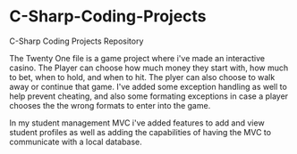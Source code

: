 # C-Sharp-Coding-Projects

C-Sharp Coding Projects Repository

The Twenty One file is a game project where i've made an interactive casino. The Player can choose how much money they start with, how much to bet, when to hold, and when to hit. The plyer can also choose to walk away or continue that game. I've added some exception handling as well to help prevent cheating, and also some formating exceptions in case a player chooses the the wrong formats to enter into the game. 

In my student management MVC i've added features to add and view student profiles as well as adding the capabilities of having the MVC to communicate with a local database. 

